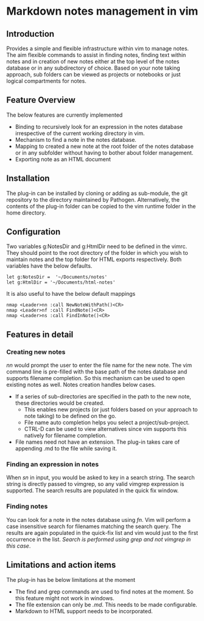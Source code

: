 # Markdown notes management in vim

## Introduction
Provides a simple and flexible infrastructure within vim to manage notes. The
aim flexible commands to assist in finding notes, finding text within notes and
in creation of new notes either at the top level of the notes database or in any
subdirectory of choice. Based on your note taking approach, sub folders can be
viewed as projects or notebooks or just logical compartments for notes.

## Feature Overview
The below features are currently implemented

   * Binding to recursively look for an expression in the notes database irrespective of the current working directory in vim.
   * Mechanism to find a note in the notes database.
   * Mapping to created a new note at the root folder of the notes database or in any subfolder without having to bother about folder management.
   * Exporting note as an HTML document

## Installation
The plug-in can be installed by cloning or adding as sub-module, the git
repository to the directory maintained by Pathogen. Alternatively, the contents
of the plug-in folder can be copied to the vim runtime folder in the home
directory.

## Configuration
Two variables g:NotesDir and g:HtmlDir need to be defined in the vimrc. They
should point to the root directory of the folder in which you wish to maintain
notes and the top folder for HTML exports respectively.  Both variables have the below defaults.

    let g:NotesDir =  '~/Documents/notes'
    let g:HtmlDir = '~/Documents/html-notes'

It is also useful to have the below default mappings

    nmap <Leader>nn :call NewNoteWithPath()<CR> 
    nmap <Leader>nf :call FindNote()<CR>
    nmap <Leader>ns :call FindInNote()<CR>

## Features in detail

### Creating new notes
_<Leader>nn_ would prompt the user to enter the file name for the new note. The
vim command line is pre-filled with the base path of the notes database and
supports filename completion. So this mechanism can be used to open existing
notes as well.  Notes creation handles below cases.

   * If a series of sub-directories are specified in the path to the new note, these directories would be created.
      * This enables new projects (or just folders based on your approach to note taking) to be defined on the go.
      * File name auto completion helps you select a project/sub-project.
      * CTRL-D can be used to view alternatives since vim supports this natively for filename completion.
   * File names need not have an extension.  The plug-in takes care of appending .md to the file while saving it.

### Finding an expression in notes
When _<Leader>sn_ in input, you would be asked to key in a search string. The
search string is directly passed to vimgrep, so any valid vimgrep expression is
supported.  The search results are populated in the quick fix window.

### Finding notes
You can look for a note in the notes database using _<Leader>fn_. Vim will
perform a case insensitive search for filenames matching the search query. The
results are again populated in the quick-fix list and vim would just to the
first occurrence in the list. _Search is performed using grep and not vimgrep in
this case_.

## Limitations and action items
The plug-in has be below limitations at the moment

   * The find and grep commands are used to find notes at the moment.  So this feature might not work in windows. 
   * The file extension can only be _.md_.  This needs to be made configurable.
   * Markdown to HTML support needs to be incorporated.

